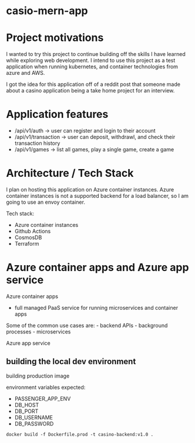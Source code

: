 # casio-mern-app

# Project motivations 
I wanted to try this project to continue building off the skills I have learned while exploring web development. I intend to use this project as a test application when running kubernetes, and container technologies from azure and AWS.

I got the idea for this application off of a reddit post that someone made about a casino application being a take home project for an interview.

# Application features

- /api/v1/auth -> user can register and login to their account
- /api/v1/transaction -> user can deposit, withdrawl, and check their transaction history
- /api/v1/games -> list all games, play a single game, create a game 

# Architecture / Tech Stack 

I plan on hosting this application on Azure container instances. Azure container instances is not a supported backend for a load balancer, so I am going to use an envoy container.

Tech stack: 
- Azure container instances
- Github Actions 
- CosmosDB
- Terraform 


# Azure container apps and Azure app service 

Azure container apps 
- full managed PaaS service for running microservices and container apps

Some of the common use cases are: 
    - backend APIs 
    - background processes 
    - microservices 

Azure app service 



## building the local dev environment 

building production image 

environment variables expected: 
- PASSENGER_APP_ENV
- DB_HOST
- DB_PORT
- DB_USERNAME
- DB_PASSWORD
```
docker build -f Dockerfile.prod -t casino-backend:v1.0 .
```
